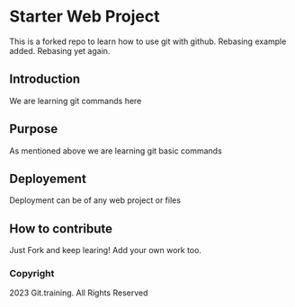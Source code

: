 # Starter Web Project

This is a forked repo to learn how to use git with github. Rebasing example added. Rebasing yet again.

## Introduction

We are learning git commands here

## Purpose

As mentioned above we are learning git basic commands

## Deployement

Deployment can be of any web project or files

## How to contribute

Just Fork and keep learing! Add your own work too.

### Copyright

2023 Git.training. All Rights Reserved


